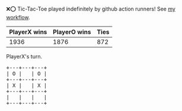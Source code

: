 :x::o: Tic-Tac-Toe played indefinitely by github action runners! See [my workflow](.github/workflows/play.yaml).

|PlayerX wins|PlayerO wins|Ties|
|-|-|-|
|1936|1876|872|

PlayerX's turn.

<pre>
+---+---+---+
| O |   | O |
+---+---+---+
| X |   | X |
+---+---+---+
|   |   |   |
+---+---+---+
</pre>